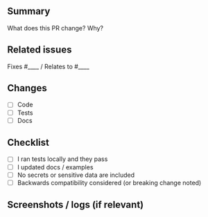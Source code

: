 ## Summary
What does this PR change? Why?

## Related issues
Fixes #____ / Relates to #____

## Changes
- [ ] Code
- [ ] Tests
- [ ] Docs

## Checklist
- [ ] I ran tests locally and they pass
- [ ] I updated docs / examples
- [ ] No secrets or sensitive data are included
- [ ] Backwards compatibility considered (or breaking change noted)

## Screenshots / logs (if relevant)
